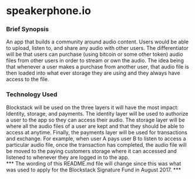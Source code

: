 # speakerphone.io
<h3> Brief Synopsis </h3>
An app that builds a community around audio content. Users would be able to upload, listen to, and share any audio with other users. The differentiator will be that users can purchase (using bitcoin or some other token) audio files from other users in order to stream or own the audio. The idea being that whenever a user makes a purchase from another user, that audio file is then loaded into what ever storage they are using and they always have access to the file.

<h3>Technology Used</h3>
Blockstack will be used on the three layers it will have the most impact: Identity, storage, and payments. The identity layer will be used to authorize a user to the app so they can access their audio. The storage layer will be where all the audio files of a user are kept and that they should be able to access at anytime. Finally, the payments layer will be used for transactions and exchange. For example, when user A pays user B to listen to access a particular audio file, once the transaction has completed, the audio file will be moved to the paying customers storage where it can accessed and listened to whenever they are logged in to the app.

<br />
*** The wording of this README.md file will change since this was what was used to apply for the Blockstack Signature Fund in August 2017. ***
